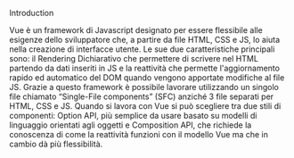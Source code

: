 Introduction

Vue è un framework di Javascript designato per essere flessibile alle esigenze dello sviluppatore che, a partire da file HTML, CSS e JS, lo aiuta  nella creazione di interfacce utente.
Le sue due caratteristiche principali sono: il Rendering Dichiarativo che permettere di scrivere nel HTML partendo da dati inseriti in JS e la reattività che permette l'aggiornamento rapido ed automatico del DOM quando vengono apportate modifiche al file JS. 
Grazie a questo framework è possibile lavorare utilizzando un singolo file chiamato “Single-File components” (SFC) anziché 3 file separati per HTML, CSS e JS.
Quando si lavora con Vue si può scegliere tra due stili di componenti: Option API,  più semplice da usare basato su modelli di linguaggio orientati agli oggetti e Composition API, che richiede la conoscenza di come la reattività funzioni con il modello Vue ma che in cambio dà più flessibilità.